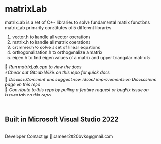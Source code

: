 # matrixLab
matrixLab is a set of C++ libraries to solve fundamental matrix functions
matrixLab primarily constitutes of 5 different libraries
1. vector.h to handle all vector operations
2. matrix.h to handle all matrix operations
3. crammer.h to solve a set of linear equations
4. orthogonalization.h to orthogonalize a matrix
5. eigen.h to find eigen values of a matrix and upper triangular matrix 5

 📓 *Run matrixLab.cpp to view the docs*
 <br>
 ⚡*Check out Github Wikis on this repo for quick docs*
  <br>
 📢 *Discuss,Comment and suggest new ideas/ improvements on Discussions page on this repo*
  <br>
 🔎 *Contribute to this repo by pulling a feature request or bugFix issue on issues tab on this repo*

  <br>
  
 ## Built in Microsoft Visual Studio 2022 
 <Br>
Developer Contact @ 📧 sameer2020bvks@gmail.com

